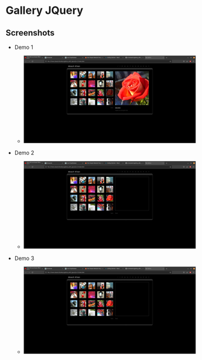 # Gallery JQuery

## Screenshots


* Demo 1
    -  <img src="1.png">

* Demo 2
    -  <img src="2.png">

* Demo 3
    -  <img src="2.png">
